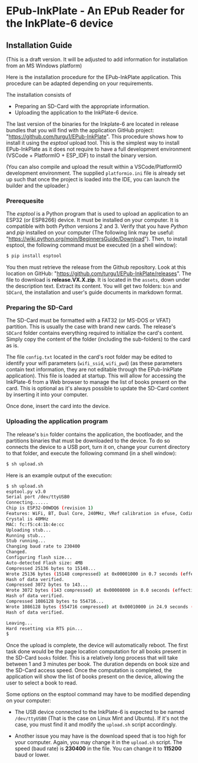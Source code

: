 # EPub-InkPlate - An EPub Reader for the InkPlate-6 device

## Installation Guide

(This is a draft version. It will be adjusted to add information for installation from an MS Windows platform)

Here is the installation procedure for the EPub-InkPlate application. This procedure can be adapted depending on your requirements.  

The installation consists of

- Preparing an SD-Card with the appropriate information.
- Uploading the application to the InkPlate-6 device.
  
The last version of the binaries for the Inkplate-6 are located in release bundles that you will find with the application GitHub project: "https://github.com/turgu1/EPub-InkPlate". This procedure shows how to install it using the *esptool* upload tool. This is the simplest way to install EPub-InkPlate as it does not require to have a full development environment (VSCode + PlatformIO + ESP_IDF) to install the binary version.

(You can also compile and upload the result within a VSCode/PlatformIO development environment. The supplied `platformio.ini` file is already set up such that once the project is loaded into the IDE, you can launch the builder and the uploader.)

### Prerequesite

The *esptool* is a Python program that is used to upload an application to an ESP32 (or ESP8266) device. It must be installed on your computer. It is compatible with both *Python* versions 2 and 3. Verify that you have *Python* and *pip* installed on your computer (The following link may be useful: "https://wiki.python.org/moin/BeginnersGuide/Download"). Then, to install esptool, the following command must be executed (in a shell window):

```sh
$ pip install esptool
```

You then must retrieve the release from the Github repository. Look at this location on GitHub: "https://github.com/turgu1/EPub-InkPlate/releases". The file to download is **release.VX.X.zip**. It is located in the `assets`, down under the description text. Extract its content. You will get two folders: `bin` and `SDCard`, the installation and user's guide documents in markdown format.


### Preparing the SD-Card

The SD-Card must be formatted with a FAT32 (or MS-DOS or VFAT) partition. This is usually the case with brand new cards. The release's `SDCard` folder contains everything required to initialize the card's content. Simply copy the content of the folder (including the sub-folders) to the card as is.

The file `config.txt` located in the card's root folder may be edited to identify your wifi parameters (`wifi_ssid`, `wifi_pwd`) (as these parameters contain text information, they are not editable through the EPub-InkPlate application). This file is loaded at startup. This will allow for accessing the InkPlate-6 from a Web browser to manage the list of books present on the card. This is optional as it's always possible to update the SD-Card content by inserting it into your computer.

Once done, insert the card into the device.

### Uploading the application program

The release's `bin` folder contains the application, the bootloader, and the partitions binaries that must be downloaded to the device. To do so connects the device to a USB port, turn it on, change your current directory to that folder, and execute the following command (in a shell window):

```sh
$ sh upload.sh
```

Here is an example output of the execution:

```sh
$ sh upload.sh 
esptool.py v3.0
Serial port /dev/ttyUSB0
Connecting......
Chip is ESP32-D0WDQ6 (revision 1)
Features: WiFi, BT, Dual Core, 240MHz, VRef calibration in efuse, Coding Scheme None
Crystal is 40MHz
MAC: fc:f5:c4:1b:4e:cc
Uploading stub...
Running stub...
Stub running...
Changing baud rate to 230400
Changed.
Configuring flash size...
Auto-detected Flash size: 4MB
Compressed 25136 bytes to 15148...
Wrote 25136 bytes (15148 compressed) at 0x00001000 in 0.7 seconds (effective 297.9 kbit/s)...
Hash of data verified.
Compressed 3072 bytes to 143...
Wrote 3072 bytes (143 compressed) at 0x00008000 in 0.0 seconds (effective 2244.8 kbit/s)...
Hash of data verified.
Compressed 1086128 bytes to 554716...
Wrote 1086128 bytes (554716 compressed) at 0x00010000 in 24.9 seconds (effective 348.5 kbit/s)...
Hash of data verified.

Leaving...
Hard resetting via RTS pin...
$ 
```

Once the upload is complete, the device will automatically reboot. The first task done would be the page location computation for all books present in the SD-Card `books` folder. This is a relatively long process that will take between 1 and 3 minutes per book. The duration depends on book size and the SD-Card access speed. Once the computation is completed, the application will show the list of books present on the device, allowing the user to select a book to read.

Some options on the esptool command may have to be modified depending on your computer:

- The USB device connected to the InkPlate-6 is expected to be named `/dev/ttyUSB0` (That is the case on Linux Mint and Ubuntu). If it's not the case, you must find it and modify the `upload.sh` script accordingly. 

- Another issue you may have is the download speed that is too high for your computer. Again, you may change it in the `upload.sh` script. The speed (baud rate) is **230400** in the file. You can change it to **115200** baud or lower.
